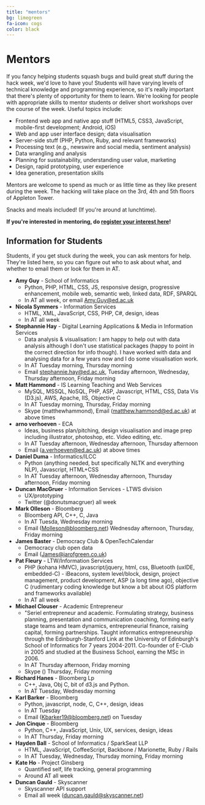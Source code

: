 ```yaml
---
title: "mentors"
bg: limegreen
fa-icon: cogs 
color: black  
---
```


# Mentors


If you fancy helping students squash bugs and build great stuff during the hack week, we'd love to have you! Students will have varying levels of technical knowledge and programming experience, so it's really important that there's plenty of opportunity for them to learn. We're looking for people with appropriate skills to mentor students or deliver short workshops over the course of the week. Useful topics include:

 *  Frontend web app and native app stuff (HTML5, CSS3, JavaScript, mobile-first development; Android, iOS)
 *  Web and app user interface design; data visualisation
 *  Server-side stuff (PHP, Python, Ruby, and relevant frameworks)
 *  Processing text (e.g., newswire and social media, sentiment analysis)
 *  Data wrangling and analysis
 *  Planning for sustainability, understanding user value, marketing
 *  Design, rapid prototyping, user experience
 *  Idea generation, presentation skills
<!-- *  Linked Data or Semantic Web technologies-->


Mentors are welcome to spend as much or as little time as they like present during the week. The hacking will take place on the 3rd, 4th and 5th floors of Appleton Tower.

Snacks and meals included! (If you're around at lunchtime).

**If you're interested in mentoring, do [register your interest here](https://docs.google.com/forms/d/1XU0k7MNkRRRJBgaJ1Zugxv-B3lpYB3_Iepkxmdzdy78/viewform)!**

## Information for Students

Students, if you get stuck during the week, you can ask mentors for help. They're listed here, so you can figure out who to ask about what, and whether to email them or look for them in AT.

* **Amy Guy** - School of Informatics
  * Python, PHP, HTML, CSS, JS, responsive design, progressive enhancement, mobile web, semantic web, linked data, RDF, SPARQL
  * In AT all week, or email Amy.Guy@ed.ac.uk
* **Nicola Symmers** - Information Services
  * HTML, XML, JavaScript, CSS, PHP, C#, design, ideas
  * In AT all week
* **Stephannie Hay** - Digital Learning Applications & Media in Information Services
  * Data analysis & visualisation:	I am happy to help out with data analysis although I don't use statistical packages (happy to point in the correct direction for info though). I have worked with data and analysing data for a few years now and I do some visualisation work.
  * In AT Tuesday morning, Thursday morning
  * Email stephannie.hay@ed.ac.uk, Tuesday afternoon, Wednesday, Thursday afternoon, Friday morning
* **Matt Hammond** - IS Learning Teaching and Web Services
  * MySQL, MSSQL, NoSQL, PHP, ASP, Javascript, HTML, CSS, Data Vis (D3.js), AWS, Apache, IIS, Objective C
  * In AT Tuesday morning, Thursday, Friday morning
  * Skype (matthewhammond), Email (matthew.hammond@ed.ac.uk) at above times
* **arno verhoeven** - ECA
  * Ideas, business plan/pitching, design visualisation and image prep including illustrator, photoshop, etc.  Video editing, etc.
  * In AT Tuesday afternoon, Wednesday afternoon, Thursday afternoon
  * Email (a.verhoeven@ed.ac.uk) at above times
 * **Daniel Duma** - Informatics/ILCC
   * Python (anything needed, but specifically NLTK and everything NLP), Javascript, HTML+CSS
   * In AT Tuesday afternoon, Wednesday afternoon, Thursday afternoon, Friday morning
 * **Duncan MacGruer** - Information Services - LTWS division
   * UX/prototyping
   * Twitter (@donutsmacgruer) all week
 * **Mark Olleson** - Bloomberg
   * Bloomberg API, C++, C, Java
   * In AT Tuesda, Wednesday morning
   * Email (Molleson@bloomberg.net) Wednesday afternoon, Thursday, Friday morning
 * **James Baster** - Democracy Club & OpenTechCalendar
   * Democracy club open data
   * Email (James@jarofgreen.co.uk)
 * **Pat Fleury** - LTW/Information Services
   * PHP (kohana HMVC), javascript/jquery, html, css, Bluetooth (uxIDE, embedded-C) - iBeacons, system level/block, design, project management, product development, ASP (a long time ago), objective C (rudimentary coding knowledge but know a bit about iOS platform and frameworks available)
   * In AT all week
 * **Michael Clouser** - Academic Entrepreneur
   * "Seriel entrepreneur and academic. Formulating strategy, business planning, presentation and communication coaching, forming early stage teams and team dynamics, entrepreneurial finance, raising capital, forming partnerships. Taught informatics entrepreneurship through the Edinburgh-Stanford Link at the University of Edinburgh's School of Informatics for 7 years 2004-2011. Co-founder of E-Club in 2005 and studied at the Business School, earning the MSc in 2006.
   * In AT Thursday afternoon, Friday morning
   * Skype () Thursday, Friday morning
 * **Richard Hanes** - Bloomberg Lp
   * C++, Java, Obj C, bit of d3.js and Python.
   * In AT Tuesday, Wednesday morning
 * **Karl Barker** - Bloomberg 
   * Python, javascript, node, C, C++, design, ideas
   * In AT Tuesday
   * Email (Kbarker19@bloomberg.net) on Tuesday
 * **Jon Cinque** - Bloomberg
   * Python, C++, JavaScript, Unix, UX, services, design, ideas
   * In AT Thursday, Friday morning
 * **Hayden Ball** - School of Informatics / SparkSeat LLP
   * HTML, JavaScript, CoffeeScript, Backbone / Marionette, Ruby / Rails
   * In AT Tuesday, Wednesday, Thursday morning, Friday morning
 * **Kate Ho** - Project Ginsberg
   * Quantified self, life tracking, general programming
   * Around AT all week
 * **Duncan Gauld** - Skyscanner
   * Skyscanner API support
   * Email all week (duncan.gauld@skyscanner.net)
